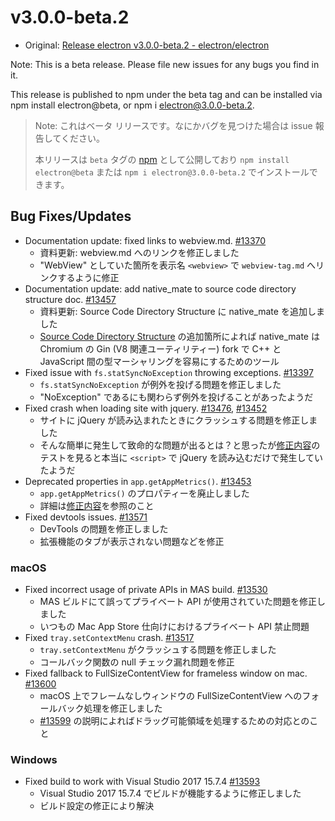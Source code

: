 # v3.0.0-beta.2

* Original: [Release electron v3.0.0-beta.2 - electron/electron](https://github.com/electron/electron/releases/tag/v3.0.0-beta.2)

Note: This is a beta release. Please file new issues for any bugs you find in it.

This release is published to npm under the beta tag and can be installed via npm install electron@beta, or npm i electron@3.0.0-beta.2.

> Note: これはベータ リリースです。なにかバグを見つけた場合は issue 報告してください。
>
> 本リリースは `beta` タグの [npm](https://www.npmjs.com/package/electron) として公開しており `npm install electron@beta` または `npm i electron@3.0.0-beta.2` でインストールできます。

## Bug Fixes/Updates

* Documentation update: fixed links to webview.md. [#13370](https://github.com/electron/electron/pull/13370)
  * 資料更新: webview.md へのリンクを修正しました
  * "WebView" としていた箇所を表示名 `<webview>` で `webview-tag.md` へリンクするように修正
* Documentation update: add native_mate to source code directory structure doc. [#13457](https://github.com/electron/electron/pull/13457)
  * 資料更新: Source Code Directory Structure に native_mate を追加しました
  * [Source Code Directory Structure](https://github.com/electron/electron/blob/master/docs/development/source-code-directory-structure.md) の追加箇所によれば native_mate は Chromium の Gin (V8 関連ユーティリティー) fork で C++ と JavaScript 間の型マーシャリングを容易にするためのツール
* Fixed issue with `fs.statSyncNoException` throwing exceptions. [#13397](https://github.com/electron/electron/pull/13397)
  * `fs.statSyncNoException` が例外を投げる問題を修正しました
  * "NoException" であるにも関わらず例外を投げることがあったようだ
* Fixed crash when loading site with jquery. [#13476](https://github.com/electron/electron/pull/13476), [#13452](https://github.com/electron/electron/pull/13452)
  * サイトに jQuery が読み込まれたときにクラッシュする問題を修正しました
  * そんな簡単に発生して致命的な問題が出るとは？と思ったが[修正内容](https://github.com/electron/electron/pull/13476/files)のテストを見ると本当に `<script>` で jQuery を読み込むだけで発生していたようだ
* Deprecated properties in `app.getAppMetrics()`. [#13453](https://github.com/electron/electron/pull/13453)
  * `app.getAppMetrics()` のプロパティーを廃止しました
  * 詳細は[修正内容](https://github.com/electron/electron/pull/13453/files)を参照のこと
* Fixed devtools issues. [#13571](https://github.com/electron/electron/pull/13571)
  * DevTools の問題を修正しました
  * 拡張機能のタブが表示されない問題などを修正

### macOS

* Fixed incorrect usage of private APIs in MAS build. [#13530](https://github.com/electron/electron/pull/13530)
  * MAS ビルドにて誤ってプライベート API が使用されていた問題を修正しました
  * いつもの Mac App Store 仕向けにおけるプライベート API 禁止問題
* Fixed `tray.setContextMenu` crash. [#13517](https://github.com/electron/electron/pull/13517)
  * `tray.setContextMenu` がクラッシュする問題を修正しました
  * コールバック関数の null チェック漏れ問題を修正
* Fixed fallback to FullSizeContentView for frameless window on mac. [#13600](https://github.com/electron/electron/pull/13600)
  * macOS 上でフレームなしウィンドウの FullSizeContentView へのフォールバック処理を修正しました
  * [#13599](https://github.com/electron/electron/pull/13599) の説明によればドラッグ可能領域を処理するための対応とのこと

### Windows

* Fixed build to work with Visual Studio 2017 15.7.4 [#13593](https://github.com/electron/electron/pull/13593)
  * Visual Studio 2017 15.7.4 でビルドが機能するように修正しました
  * ビルド設定の修正により解決
